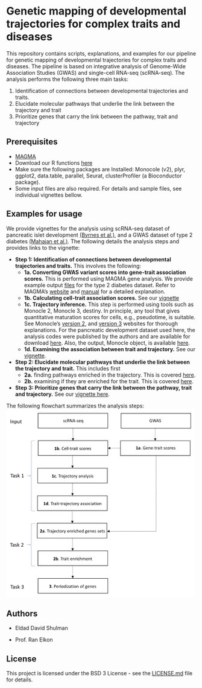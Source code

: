 Genetic mapping of developmental trajectories for complex traits and
diseases
================

This repository contains scripts, explanations, and examples for our
pipeline for genetic mapping of developmental trajectories for complex
traits and diseases. The pipeline is based on integrative analysis of
Genome-Wide Association Studies (GWAS) and single-cell RNA-seq
(scRNA-seq). The analysis performs the following three main tasks:

1.  Identification of connections between developmental trajectories and
    traits.
2.  Elucidate molecular pathways that underlie the link between the
    trajectory and trait
3.  Prioritize genes that carry the link between the pathway, trait and
    trajectory

## Prerequisites

-   [MAGMA](https://ctg.cncr.nl/software/magma)
-   Download our R functions
    [here](https://github.com/ElkonLab/scGWAS/blob/master/R/functions_scGWAS.R)
-   Make sure the following packages are Installed: Monocole (v2), plyr,
    ggplot2, data.table, parallel, Seurat, clusterProfiler (a
    Bioconductor package).
-   Some input files are also required. For details and sample files,
    see individual vignettes bellow.

## Examples for usage

We provide vignettes for the analysis using scRNA-seq dataset of
pancreatic islet development [(Byrnes et
al.)](https://doi.org/10.1038/s41467-018-06176-3), and a GWAS dataset of
type 2 diabetes [(Mahajan et
al.)](https://dx.doi.org/10.1038%2Fs41588-018-0084-1). The following
details the analysis steps and provides links to the vignette:

-   **Step 1: Identification of connections between developmental
    trajectories and traits.** This involves the following:
    -   **1a. Converting GWAS variant scores into gene-trait association
        scores.** This is performed using MAGMA gene analysis. We
        provide example output
        [files](https://github.com/ElkonLab/scGWAS/tree/master/data/magma_outputs)
        for the type 2 diabetes dataset. Refer to MAGMA’s
        [website](https://ctg.cncr.nl/software/magma) and
        [manual](https://ctg.cncr.nl/software/MAGMA/doc/manual_v1.07.pdf)
        for a detailed explanation.
    -   **1b. Calculating cell-trait association scores.** See our
        [vignette](https://github.com/ElkonLab/scGWAS/blob/master/vignettes/1b.md)
    -   **1c. Trajectory inference.** This step is performed using tools
        such as Monocle 2, Monocle 3, destiny. In principle, any tool
        that gives quantitative maturation scores for cells, e.g.,
        pseudotime, is suitable. See Monocle’s [version
        2](http://cole-trapnell-lab.github.io/monocle-release/docs/),
        and [version 3](https://cole-trapnell-lab.github.io/monocle3/)
        websites for thorough explanations. For the pancreatic
        development dataset used here, the analysis codes were published
        by the authors and are available for download
        [here](https://figshare.com/articles/software/Scripts_for_Analysis/6783569?backTo=/collections/Lineage_dynamics_of_murine_pancreatic_development_at_single-cell_resolution/4158458).
        Also, the output, Monocle object, is available
        [here](https://figshare.com/articles/dataset/Monocle_Objects_-_V2_Dataset/6783554?backTo=/collections/Lineage_dynamics_of_murine_pancreatic_development_at_single-cell_resolution/4158458).
    -   **1d. Examining the association between trait and trajectory.**
        See our
        [vignette](https://github.com/ElkonLab/scGWAS/blob/master/vignettes/1d.md).
-   **Step 2: Elucidate molecular pathways that underlie the link
    between the trajectory and trait.** This includes first
    -   **2a.** finding pathways enriched in the trajectory. This is
        covered
        [here](https://github.com/ElkonLab/scGWAS/blob/master/vignettes/2a.md).
    -   **2b.** examining if they are enriched for the trait. This is
        covered
        [here](https://github.com/ElkonLab/scGWAS/blob/master/vignettes/2a.md).
-   **Step 3: Prioritize genes that carry the link between the pathway,
    trait and trajectory.** See our [vignette
    here](https://github.com/ElkonLab/scGWAS/blob/master/vignettes/2a.md).

The following flowchart summarizes the analysis steps:
![](https://github.com/ElkonLab/scGWAS/blob/master/data/pic/flow.PNG)

## Authors

-   Eldad David Shulman

-   Prof. Ran Elkon

## License

This project is licensed under the BSD 3 License - see the
[LICENSE.md](https://github.com/ElkonLab/scGWAS/blob/master/LICENSE.md)
file for details.
